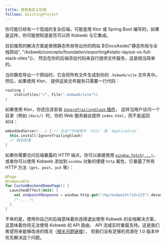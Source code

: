 ```yaml
---
title: 使用自定义后端
follows: ExistingProject
---
```


你可能已经有一个现成的复杂后端，可能是用 Ktor 或 Spring Boot 编写的，如果是这样，你可能想知道是否可以将 Kobweb 与它集成。

目前推荐的解决方案是使用静态布局导出你的网站
${DocsAside("静态布局与全栈网站", "/kobweb/concepts/foundation/exporting#static-layout-vs-full-stack-sites")}，
然后在你的后端添加代码来自行提供文件服务，这是相当简单的。

当你静态导出一个网站时，它会将所有文件生成到你的 `.kobweb/site` 文件夹中。然后，如果使用 Ktor，
提供这些文件服务只需要一行代码：

```kotlin
routing {
    staticFiles("/", File(".kobweb/site"))
}
```

如果使用 Ktor，你还应该安装 [`IgnoreTrailingSlash` 插件](https://api.ktor.io/ktor-server/ktor-server-core/io.ktor.server.routing/-ignore-trailing-slash.html)，
这样当用户访问一个目录（例如 `/docs/`）时，你的 Web 服务器会提供 `index.html`，而不是返回 404：

```kotlin
embeddedServer(...) { // 在这个作用域中 `this` 是 `Application`
  this.install(IgnoreTrailingSlash)
  // 剩余配置
}
```

如果你需要访问后端暴露的 HTTP 端点，你可以直接使用 [`window.fetch(...)`](https://developer.mozilla.org/en-US/docs/Web/API/fetch)，
或者你可以使用 Kobweb 添加到 `window` 对象的便捷 `http` 属性，它暴露了所有 HTTP 方法（`get`、`post`、`put` 等）：

```kotlin
@Page
@Composable
fun CustomBackendDemoPage() {
  LaunchedEffect(Unit) {
    val endpointResponse = window.http.get("/my/endpoint?id=123").decodeToString()
    /* ... */
  }
}
```

不幸的是，使用你自己的后端意味着你选择退出使用 Kobweb 的全栈解决方案，这意味着你将无法使用 Kobweb 的 API 路由、
API 流或实时重载支持。这是我们希望将来能够改进的情况（[相关问题链接](https://github.com/varabyte/kobweb/issues/22)），
但我们没有足够的资源在 1.0 版本中优先解决这个问题。